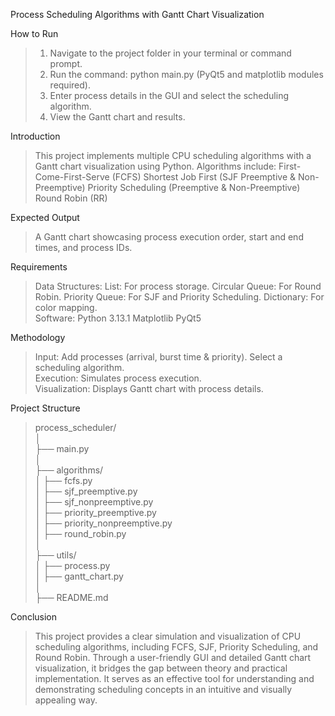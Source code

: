 Process Scheduling Algorithms with Gantt Chart Visualization

How to Run
> 1. Navigate to the project folder in your terminal or command prompt.
> 2. Run the command: python main.py (PyQt5 and matplotlib modules required).
> 3. Enter process details in the GUI and select the scheduling algorithm.
> 4. View the Gantt chart and results.

Introduction
> This project implements multiple CPU scheduling algorithms with a Gantt chart visualization using Python.
> Algorithms include:
> First-Come-First-Serve (FCFS)
> Shortest Job First (SJF Preemptive & Non-Preemptive)
> Priority Scheduling (Preemptive & Non-Preemptive)
> Round Robin (RR)

Expected Output
> A Gantt chart showcasing process execution order, start and end times, and process IDs.

Requirements
> Data Structures:
>   List: For process storage.
>   Circular Queue: For Round Robin.
>   Priority Queue: For SJF and Priority Scheduling.
>   Dictionary: For color mapping.<br/>
> Software:
>   Python 3.13.1
>   Matplotlib
>   PyQt5

Methodology
> Input: Add processes (arrival, burst time & priority). Select a scheduling algorithm.<br/>
> Execution: Simulates process execution.<br/>
> Visualization: Displays Gantt chart with process details.<br/>

Project Structure

> process_scheduler/<br/>
> │<br/>
> ├── main.py<br/>
> │<br/>
> ├── algorithms/<br/>
> │   ├── fcfs.py<br/>
> │   ├── sjf_preemptive.py<br/>
> │   ├── sjf_nonpreemptive.py<br/>
> │   ├── priority_preemptive.py<br/>
> │   ├── priority_nonpreemptive.py<br/>
> │   ├── round_robin.py<br/>
> │<br/>
> ├── utils/<br/>
> │   ├── process.py<br/>
> │   ├── gantt_chart.py<br/>
> │<br/>
> ├── README.md<br/>

Conclusion
> This project provides a clear simulation and visualization of CPU scheduling algorithms, including FCFS, SJF, Priority Scheduling, and Round Robin. Through a user-friendly GUI and detailed Gantt chart visualization, it bridges the gap between theory and practical implementation. It serves as an effective tool for understanding and demonstrating scheduling concepts in an intuitive and visually appealing way.
